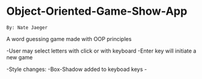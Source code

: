 # Object-Oriented-Game-Show-App
    By: Nate Jaeger
    
 A word guessing game made with OOP principles

-User may select letters with click or with keyboard
-Enter key will initiate a new game

 -Style changes:
    -Box-Shadow added to keyboad keys
    -
    